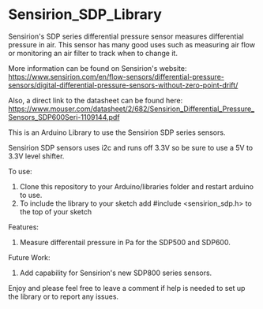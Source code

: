 Sensirion_SDP_Library
===================

Sensirion's SDP series differential pressure sensor measures differential pressure in air. 
This sensor has many good uses such as measuring air flow or monitoring an air filter to track when to change it.

More information can be found on Sensirion's website:
https://www.sensirion.com/en/flow-sensors/differential-pressure-sensors/digital-differential-pressure-sensors-without-zero-point-drift/

Also, a direct link to the datasheet can be found here:
https://www.mouser.com/datasheet/2/682/Sensirion_Differential_Pressure_Sensors_SDP600Seri-1109144.pdf

This is an Arduino Library to use the Sensirion SDP series sensors. 

Sensirion SDP sensors uses i2c and runs off 3.3V so be sure to use a 5V to 3.3V level shifter.

To use:
1. Clone this repository to your Arduino/libraries folder and restart arduino to use.
2. To include the library to your sketch add #include <sensirion_sdp.h> to the top of your sketch

Features:
1. Measure differentail pressure in Pa for the SDP500 and SDP600.

Future Work:
1. Add capability for Sensirion's new SDP800 series sensors.

Enjoy and please feel free to leave a comment if help is needed to set up the library or to report any issues.
